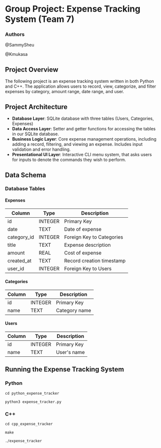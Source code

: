 # Group Project: Expense Tracking System (Team 7)

### Authors

@SammySheu

@Kmukasa

## Project Overview

The following project is an expense tracking system written in both Python and C++. The application allows users to record, view, categorize, and filter expenses by category, amount range, date range, and user.

## Project Architecture

- **Database Layer**: SQLite database with three tables (Users, Categories, Expenses)
- **Data Access Layer**: Setter and getter functions for accessing the tables in our SQLite database.
- **Business Logic Layer**: Core expense management operations, including adding a record, filtering, and viewing an expense. Includes input validation and error handling.
- **Presentational UI Layer**: Interactive CLI menu system, that asks users for inputs to denote the commands they wish to perform.

## Data Schema

### Database Tables

#### Expenses

| Column      | Type    | Description               |
| ----------- | ------- | ------------------------- |
| id          | INTEGER | Primary Key               |
| date        | TEXT    | Date of expense           |
| category_id | INTEGER | Foreign Key to Categories |
| title       | TEXT    | Expense description       |
| amount      | REAL    | Cost of expense           |
| created_at  | TEXT    | Record creation timestamp |
| user_id     | INTEGER | Foreign Key to Users      |

#### Categories

| Column | Type    | Description   |
| ------ | ------- | ------------- |
| id     | INTEGER | Primary Key   |
| name   | TEXT    | Category name |

#### Users

| Column | Type    | Description |
| ------ | ------- | ----------- |
| id     | INTEGER | Primary Key |
| name   | TEXT    | User's name |

## Running the Expense Tracking System

### Python

```
cd python_expense_tracker

python3 expense_tracker.py
```

### C++

```
cd cpp_expense_tracker

make

./expense_tracker
```
